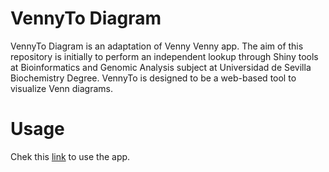 # VennyTo Diagram
VennyTo Diagram is an adaptation of Venny Venny app. The aim of this repository is initially to perform an independent lookup through Shiny tools at Bioinformatics and Genomic Analysis subject at Universidad de Sevilla Biochemistry Degree. VennyTo is designed to be a web-based tool to visualize Venn diagrams.

# Usage
Chek this [link]( https://albertogonzalezdelgado.shinyapps.io/VennytoDiagram/) to use the app.
